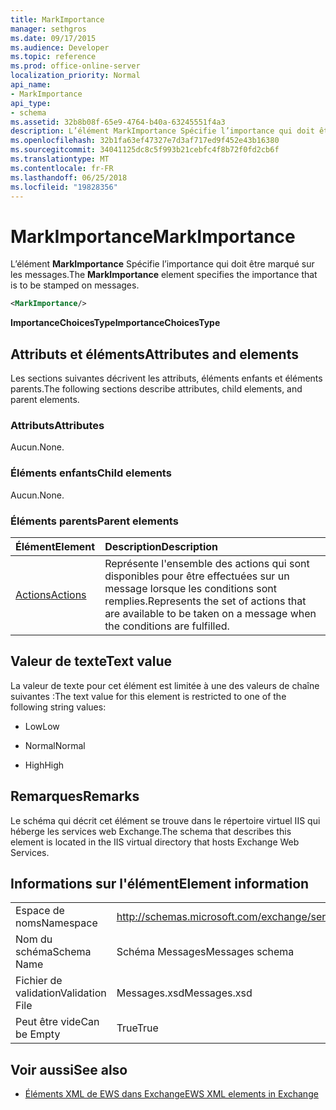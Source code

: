 ```yaml
---
title: MarkImportance
manager: sethgros
ms.date: 09/17/2015
ms.audience: Developer
ms.topic: reference
ms.prod: office-online-server
localization_priority: Normal
api_name:
- MarkImportance
api_type:
- schema
ms.assetid: 32b8b08f-65e9-4764-b40a-63245551f4a3
description: L’élément MarkImportance Spécifie l’importance qui doit être marqué sur les messages.
ms.openlocfilehash: 32b1fa63ef47327e7d3af717ed9f452e43b16380
ms.sourcegitcommit: 34041125dc8c5f993b21cebfc4f8b72f0fd2cb6f
ms.translationtype: MT
ms.contentlocale: fr-FR
ms.lasthandoff: 06/25/2018
ms.locfileid: "19828356"
---
```

# <a name="markimportance"></a><span data-ttu-id="8aa61-103">MarkImportance</span><span class="sxs-lookup"><span data-stu-id="8aa61-103">MarkImportance</span></span>

<span data-ttu-id="8aa61-104">L’élément **MarkImportance** Spécifie l’importance qui doit être marqué sur les messages.</span><span class="sxs-lookup"><span data-stu-id="8aa61-104">The **MarkImportance** element specifies the importance that is to be stamped on messages.</span></span> 
  
```XML
<MarkImportance/>
```

 <span data-ttu-id="8aa61-105">**ImportanceChoicesType**</span><span class="sxs-lookup"><span data-stu-id="8aa61-105">**ImportanceChoicesType**</span></span>
## <a name="attributes-and-elements"></a><span data-ttu-id="8aa61-106">Attributs et éléments</span><span class="sxs-lookup"><span data-stu-id="8aa61-106">Attributes and elements</span></span>

<span data-ttu-id="8aa61-107">Les sections suivantes décrivent les attributs, éléments enfants et éléments parents.</span><span class="sxs-lookup"><span data-stu-id="8aa61-107">The following sections describe attributes, child elements, and parent elements.</span></span>
  
### <a name="attributes"></a><span data-ttu-id="8aa61-108">Attributs</span><span class="sxs-lookup"><span data-stu-id="8aa61-108">Attributes</span></span>

<span data-ttu-id="8aa61-109">Aucun.</span><span class="sxs-lookup"><span data-stu-id="8aa61-109">None.</span></span>
  
### <a name="child-elements"></a><span data-ttu-id="8aa61-110">Éléments enfants</span><span class="sxs-lookup"><span data-stu-id="8aa61-110">Child elements</span></span>

<span data-ttu-id="8aa61-111">Aucun.</span><span class="sxs-lookup"><span data-stu-id="8aa61-111">None.</span></span>
  
### <a name="parent-elements"></a><span data-ttu-id="8aa61-112">Éléments parents</span><span class="sxs-lookup"><span data-stu-id="8aa61-112">Parent elements</span></span>

|<span data-ttu-id="8aa61-113">**Élément**</span><span class="sxs-lookup"><span data-stu-id="8aa61-113">**Element**</span></span>|<span data-ttu-id="8aa61-114">**Description**</span><span class="sxs-lookup"><span data-stu-id="8aa61-114">**Description**</span></span>|
|:-----|:-----|
|[<span data-ttu-id="8aa61-115">Actions</span><span class="sxs-lookup"><span data-stu-id="8aa61-115">Actions</span></span>](actions.md) <br/> |<span data-ttu-id="8aa61-116">Représente l'ensemble des actions qui sont disponibles pour être effectuées sur un message lorsque les conditions sont remplies.</span><span class="sxs-lookup"><span data-stu-id="8aa61-116">Represents the set of actions that are available to be taken on a message when the conditions are fulfilled.</span></span>  <br/> |
   
## <a name="text-value"></a><span data-ttu-id="8aa61-117">Valeur de texte</span><span class="sxs-lookup"><span data-stu-id="8aa61-117">Text value</span></span>

<span data-ttu-id="8aa61-118">La valeur de texte pour cet élément est limitée à une des valeurs de chaîne suivantes :</span><span class="sxs-lookup"><span data-stu-id="8aa61-118">The text value for this element is restricted to one of the following string values:</span></span>
  
- <span data-ttu-id="8aa61-119">Low</span><span class="sxs-lookup"><span data-stu-id="8aa61-119">Low</span></span>
    
- <span data-ttu-id="8aa61-120">Normal</span><span class="sxs-lookup"><span data-stu-id="8aa61-120">Normal</span></span>
    
- <span data-ttu-id="8aa61-121">High</span><span class="sxs-lookup"><span data-stu-id="8aa61-121">High</span></span>
    
## <a name="remarks"></a><span data-ttu-id="8aa61-122">Remarques</span><span class="sxs-lookup"><span data-stu-id="8aa61-122">Remarks</span></span>

<span data-ttu-id="8aa61-123">Le schéma qui décrit cet élément se trouve dans le répertoire virtuel IIS qui héberge les services web Exchange.</span><span class="sxs-lookup"><span data-stu-id="8aa61-123">The schema that describes this element is located in the IIS virtual directory that hosts Exchange Web Services.</span></span>
  
## <a name="element-information"></a><span data-ttu-id="8aa61-124">Informations sur l'élément</span><span class="sxs-lookup"><span data-stu-id="8aa61-124">Element information</span></span>

|||
|:-----|:-----|
|<span data-ttu-id="8aa61-125">Espace de noms</span><span class="sxs-lookup"><span data-stu-id="8aa61-125">Namespace</span></span>  <br/> |http://schemas.microsoft.com/exchange/services/2006/messages  <br/> |
|<span data-ttu-id="8aa61-126">Nom du schéma</span><span class="sxs-lookup"><span data-stu-id="8aa61-126">Schema Name</span></span>  <br/> |<span data-ttu-id="8aa61-127">Schéma Messages</span><span class="sxs-lookup"><span data-stu-id="8aa61-127">Messages schema</span></span>  <br/> |
|<span data-ttu-id="8aa61-128">Fichier de validation</span><span class="sxs-lookup"><span data-stu-id="8aa61-128">Validation File</span></span>  <br/> |<span data-ttu-id="8aa61-129">Messages.xsd</span><span class="sxs-lookup"><span data-stu-id="8aa61-129">Messages.xsd</span></span>  <br/> |
|<span data-ttu-id="8aa61-130">Peut être vide</span><span class="sxs-lookup"><span data-stu-id="8aa61-130">Can be Empty</span></span>  <br/> |<span data-ttu-id="8aa61-131">True</span><span class="sxs-lookup"><span data-stu-id="8aa61-131">True</span></span>  <br/> |
   
## <a name="see-also"></a><span data-ttu-id="8aa61-132">Voir aussi</span><span class="sxs-lookup"><span data-stu-id="8aa61-132">See also</span></span>



- [<span data-ttu-id="8aa61-133">Éléments XML de EWS dans Exchange</span><span class="sxs-lookup"><span data-stu-id="8aa61-133">EWS XML elements in Exchange</span></span>](ews-xml-elements-in-exchange.md)


